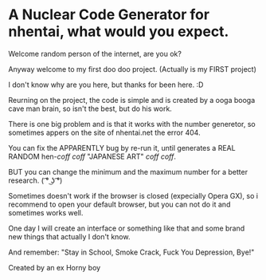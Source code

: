 # A Nuclear Code Generator for nhentai, what would you expect.
Welcome random person of the internet, are you ok?

Anyway welcome to my first doo doo project. (Actually is my FIRST project)

I don't know why are you here, but thanks for been here. :D

Reurning on the project, the code is simple and is created by a ooga booga cave man brain, so isn't the best, but do his work.

There is one big problem and is that it works with the number generetor, so sometimes appers on the site of nhentai.net the error 404.

You can fix the APPARENTLY bug by re-run it, until generates a REAL RANDOM hen-*coff* *coff* "JAPANESE ART" *coff* *coff*.

BUT you can change the minimum and the maximum number for a better research. ( ͡° ͜ʖ ͡°)

Sometimes doesn't work if the browser is closed (expecially Opera GX), so i recommend to open your default browser, but you can not do it and sometimes works well.

One day I will create an interface or something like that and some brand new things that actually I don't know.

And remember: "Stay in School, Smoke Crack, Fuck You Depression, Bye!"



Created by an ex Horny boy
